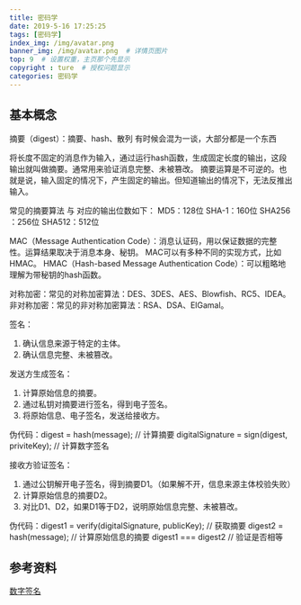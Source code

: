 ```yaml
---
title: 密码学
date: 2019-5-16 17:25:25
tags: [密码学]
index_img: /img/avatar.png
banner_img: /img/avatar.png  # 详情页图片
top: 9  # 设置权重，主页那个先显示
copyright : ture  # 授权问题显示
categories: 密码学
---
```


<!-- more -->

## 基本概念

摘要（digest）：摘要、hash、散列 有时候会混为一谈，大部分都是一个东西

将长度不固定的消息作为输入，通过运行hash函数，生成固定长度的输出，这段输出就叫做摘要。通常用来验证消息完整、未被篡改。
摘要运算是不可逆的。也就是说，输入固定的情况下，产生固定的输出。但知道输出的情况下，无法反推出输入。

常见的摘要算法 与 对应的输出位数如下：
MD5：128位
SHA-1：160位
SHA256 ：256位
SHA512：512位

MAC（Message Authentication Code）：消息认证码，用以保证数据的完整性。运算结果取决于消息本身、秘钥。
MAC可以有多种不同的实现方式，比如HMAC。
HMAC（Hash-based Message Authentication Code）：可以粗略地理解为带秘钥的hash函数。

对称加密：常见的对称加密算法：DES、3DES、AES、Blowfish、RC5、IDEA。
非对称加密：常见的非对称加密算法：RSA、DSA、ElGamal。

签名：

1. 确认信息来源于特定的主体。
2. 确认信息完整、未被篡改。

发送方生成签名：

1. 计算原始信息的摘要。
2. 通过私钥对摘要进行签名，得到电子签名。
3. 将原始信息、电子签名，发送给接收方。

伪代码：digest = hash(message); // 计算摘要
digitalSignature = sign(digest, priviteKey); // 计算数字签名

接收方验证签名：

1. 通过公钥解开电子签名，得到摘要D1。（如果解不开，信息来源主体校验失败）
2. 计算原始信息的摘要D2。
3. 对比D1、D2，如果D1等于D2，说明原始信息完整、未被篡改。

伪代码：digest1 = verify(digitalSignature, publicKey); // 获取摘要
digest2 = hash(message); // 计算原始信息的摘要
digest1 === digest2 // 验证是否相等

## 参考资料
[数字签名](http://www.ruanyifeng.com/blog/2011/08/what_is_a_digital_signature.html)




